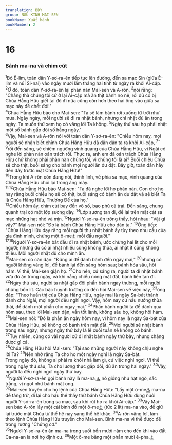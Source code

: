 ```yaml
---
translation: BDY
group: NGŨ KINH MAI-SEN
bookName: Xuất hành 
bookNumber: 2
---
```


<div class="title"><h1>16</h1><h3>Bánh ma-na và chim cút</h3></div>
<span class="verse xu_16_1"><sup>1</sup>Bỏ Ê-lim, toàn dân Y-sơ-ra-ên tiếp tục lên đường, đến sa mạc Sin (giữa Ê-lim và núi Si-nai) vào ngày mười lăm tháng hai tính từ ngày ra khỏi Ai-cập. </span>
<span class="verse xu_16_2"><sup>2</sup>Ở đó, toàn dân Y-sơ-ra-ên lại phàn nàn Mai-sen và A-rôn, </span>
<span class="verse xu_16_3"><sup>3</sup>nói rằng: &#34;Chẳng thà chúng tôi cứ ở lại Ai-cập mà ăn thịt bánh no nê, rồi dù có bị Chúa Hằng Hữu giết tại đó đi nữa cũng còn hơn theo hai ông vào giữa sa mạc này để chết đói!&#34;<br/></span>
<span class="verse xu_16_4"><sup>4</sup>Chúa Hằng Hữu bảo cho Mai-sen: &#34;Ta sẽ làm bánh rơi xuống từ trời như mưa. Ngày ngày, mỗi người sẽ đi ra nhặt bánh, nhưng chỉ nhặt đủ ăn trong ngày. Ta muốn thử xem họ có vâng lời Ta không. </span>
<span class="verse xu_16_5"><sup>5</sup>Ngày thứ sáu họ phải nhặt một số bánh gấp đôi số hằng ngày.&#34;<br/></span>
<span class="verse xu_16_6"><sup>6</sup>Vậy, Mai-sen và A-rôn nói với toàn dân Y-sơ-ra-ên: &#34;Chiều hôm nay, mọi người sẽ nhận biết chính Chúa Hằng Hữu đã dẫn dân ta ra khỏi Ai-cập, </span>
<span class="verse xu_16_7 xu_16_8 xu_16_9"><sup>7-9</sup>rồi đến sáng, sẽ chiêm ngưỡng vinh quang của Chúa Hằng Hữu, vì Ngài có nghe lời phàn nàn oán trách rồi. Thực ra, anh em đã oán trách Chúa Hằng Hữu chứ không phải phàn nàn chúng tôi, vì chúng tôi là ai? Buổi chiều Chúa sẽ cho thịt, buổi sáng cho bánh mọi người ăn dư dật. Bây giờ, toàn dân hãy đến đây trước mặt Chúa Hằng Hữu!&#34;<br/></span>
<span class="verse xu_16_10"><sup>10</sup>Trong khi A-rôn còn đang nói, thình lình, về phía sa mạc, vinh quang của Chúa Hằng Hữu chói lọi trong áng mây.<br/></span>
<span class="verse xu_16_11 xu_16_12"><sup>11,12</sup>Chúa Hằng Hữu bảo Mai-sen: &#34;Ta đã nghe lời họ phàn nàn. Con cho họ hay rằng buổi chiều họ sẽ có thịt, buổi sáng có bánh ăn dư dật và sẽ biết Ta là Chúa Hằng Hữu, Thượng Đế của họ.&#34;<br/></span>
<span class="verse xu_16_13"><sup>13</sup>Chiều hôm ấy, chim cút bay đến vô số, bao phủ cả trại. Đến sáng, chung quanh trại có một lớp sương dày. </span>
<span class="verse xu_16_14"><sup>14</sup>Lớp sương tan đi, để lại trên mặt cát sa mạc những hạt nhỏ và mịn. </span>
<span class="verse xu_16_15"><sup>15</sup>Người Y-sơ-ra-ên trông thấy, hỏi nhau: &#34;Vật gì vậy?&#34; Mai-sen nói: &#34;Đó là bánh Chúa Hằng Hữu cho dân ta.&#34; </span>
<span class="verse xu_16_16"><sup>16</sup>Ông tiếp: &#34;Chúa Hằng Hữu dạy rằng mỗi người thu nhặt bánh ấy tùy theo nhu cầu của gia đình mình, chừng một ô-me<a href="#" data-toggle="tooltip" data-placement="bottom" title="chừng hai lít">⚓</a> mỗi đầu người.&#34;<br/></span>
<span class="verse xu_16_17 xu_16_18"><sup>17,18</sup>Người Y-sơ-ra-ên bắt đầu đi ra nhặt bánh, ước chừng hai lít cho mỗi người; nhưng dù có ai nhặt nhiều cũng không thừa, ai nhặt ít cũng không thiếu. Mỗi người nhặt đủ cho mình ăn.<br/></span>
<span class="verse xu_16_19"><sup>19</sup>Mai-sen có căn dặn: &#34;Đừng ai để dành bánh đến ngày mai,&#34; </span>
<span class="verse xu_16_20"><sup>20</sup>nhưng có người không vâng lời, để bánh lại đến sáng hôm sau; bánh hóa sâu, hôi hám. Vì thế, Mai-sen giận họ. </span>
<span class="verse xu_16_21"><sup>21</sup>Cho nên, cứ sáng ra, người ta đi nhặt bánh vừa đủ ăn trong ngày, và khi nắng chiếu nóng mặt đất, bánh liền tan đi. </span>
<span class="verse xu_16_22"><sup>22</sup>Ngày thứ sáu, người ta nhặt gấp đôi phần bánh ngày thường, mỗi người chừng bốn lít. Các bậc huynh trưởng có đến hỏi Mai-sen về việc này, </span>
<span class="verse xu_16_23"><sup>23</sup>ông đáp: &#34;Theo huấn thị của Chúa Hằng Hữu, ngày mai là ngày Sa-bát thánh dành cho Ngài, mọi người đều nghỉ ngơi. Vậy, hôm nay cứ nấu nướng thừa thãi, để dành một phần cho ngày mai.&#34; </span>
<span class="verse xu_16_24"><sup>24</sup>Phần bánh người ta để dành qua hôm sau, theo lời Mai-sen dặn, vẫn tốt lành, không sâu bọ, không hôi hám. </span>
<span class="verse xu_16_25"><sup>25</sup>Mai-sen nói: &#34;Đó là phần ăn ngày hôm nay, vì hôm nay là ngày Sa-bát của Chúa Hằng Hữu, sẽ không có bánh trên mặt đất. </span>
<span class="verse xu_16_26"><sup>26</sup>Mọi người sẽ nhặt bánh trong sáu ngày, nhưng ngày thứ bảy là lễ cuối tuần sẽ không có bánh.<br/></span>
<span class="verse xu_16_27"><sup>27</sup>Tuy nhiên, cũng có vài người cứ đi nhặt bánh ngày thứ bảy, nhưng chẳng được gì cả.<br/></span>
<span class="verse xu_16_28"><sup>28</sup>Chúa Hằng Hữu hỏi Mai-sen: &#34;Tại sao những người này không chịu nghe lời Ta? </span>
<span class="verse xu_16_29"><sup>29</sup>Nên nhớ rằng Ta cho họ một ngày nghỉ là ngày Sa-bát.<br/>Trong ngày đó, không ai phải ra khỏi nhà làm gì, cứ việc nghỉ ngơi. Vì thế trong ngày thứ sáu, Ta cho lương thực gấp đôi, đủ ăn trong hai ngày.&#34;</span>
<span class="verse xu_16_30"><sup>30</sup>Vậy, người ta đều nghỉ ngơi ngày thứ bảy.<br/></span>
<span class="verse xu_16_31"><sup>31</sup>Người Y-sơ-ra-ên gọi bánh này là ma-na,<a href="#" data-toggle="tooltip" data-placement="bottom" title="Ma-tia nghĩa là &#39;vật gì vậy?&#39;">⚓</a> nó giống như hạt ngò, sắc trắng, vị ngọt như bánh mật ong.<br/></span>
<span class="verse xu_16_32"><sup>32</sup>Mai-sen truyền cho họ lệnh của Chúa Hằng Hữu: &#34;Lấy một ô-me<a href="#" data-toggle="tooltip" data-placement="bottom" title="chừng hai lít">⚓</a> ma-na để tàng trữ, di lại cho hậu thế thấy thứ bánh Chúa Hằng Hữu dùng nuôi người Y-sơ-ra-ên trong sa mạc, sau khi rút họ ra khỏi Ai-cập.&#34; </span>
<span class="verse xu_16_33"><sup>33</sup>Vậy Mai-sen bảo A-rôn lấy một cái bình đổ một ô-me<a href="#" data-toggle="tooltip" data-placement="bottom" title="chừng hai lít">⚓</a> (tức 2 lít) ma-na vào, để giữ lại trước mặt Chúa từ thế hệ này sang thế hệ khác. </span>
<span class="verse xu_16_34"><sup>34</sup>A-rôn vâng lời, làm theo lệnh Chúa Hằng Hữu truyền cho Mai-sen. Bình ma-na vì thế được để trong rương &#34;Chứng cớ.&#34;<br/></span>
<span class="verse xu_16_35"><sup>35</sup>Người Y-sơ-ra-ên ăn ma-na trong suốt bốn mươi năm cho đến khi vào đất Ca-na-an là nơi họ định cư. </span>
<span class="verse xu_16_36"><sup>36</sup>Một ô-me bằng một phần mười ê-pha.<a href="#" data-toggle="tooltip" data-placement="bottom" title="chừng hai lít">⚓</a>    </span>
